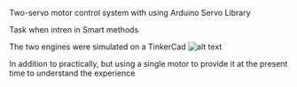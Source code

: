  Two-servo motor control system 
 with using Arduino Servo Library
           
 Task when intren in Smart methods


The two engines were simulated on a TinkerCad
![alt text](https://github.com/MohammadYAmmar/Motors-Control-System/blob/master/Two-servo%20motor%20control%20system/GIF%20Simulation%20in%20Tinkercad%20to%20Two-servo%20motor%20control%20system.gif "Simulation in Tinkercad")


In addition to practically, but using a single motor to provide it at the present time to understand the experience
